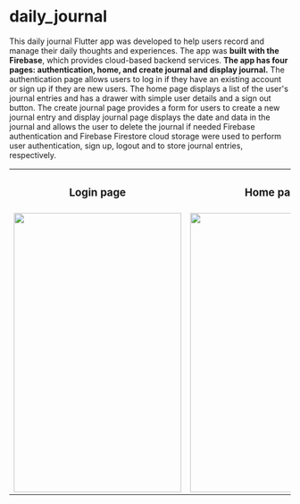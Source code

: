 # daily_journal

This daily journal Flutter app was developed to help users record and manage their daily thoughts and experiences. The app was <b>built with the Firebase</b>, which provides cloud-based backend services. <b>The app has four pages: authentication, home, and create journal and display journal.</b> The authentication page allows users to log in if they have an existing account or sign up if they are new users. The home page displays a list of the user's journal entries and has a drawer with simple user details and a sign out button. The create journal page provides a form for users to create a new journal entry and display journal page displays the date and data in the journal and allows the user to delete the journal if needed Firebase authentication and Firebase Firestore cloud storage were used to perform user authentication, sign up, logout and to store journal entries, respectively. 



<table>
    <tr>
        <th><h3><b>Login page</b></h3></th>
        <th><h3><b>Home page</b></h3></th>
        <th><h3><b>Create journal page</b></h3></th>
        <th><h3><b>display journal page</b></h3></th>
    </tr>
    <tr>
        <td>
        <img src="https://user-images.githubusercontent.com/76153868/217683534-90918be8-cc01-4ff1-9ac8-174b59a7b833.png" width="300" height="500" />
        </td>
        <td>
        <img src="https://user-images.githubusercontent.com/76153868/217683616-1a2f3ef6-c05b-4468-a7a9-938fbfd919fd.png" width="300" height="500"/>
        </td>
        <td>
        <img src="https://user-images.githubusercontent.com/76153868/217683677-a62ee1e2-251a-407a-9698-6a9425d8fd60.png" width="300" height="500" />
        </td>
        <td>
        <img src="https://user-images.githubusercontent.com/76153868/217683690-9800ed5a-e813-45c6-baa3-9e51c3f74b7a.png" width="300" height="500" />
        </td>
    </tr>
</table>
